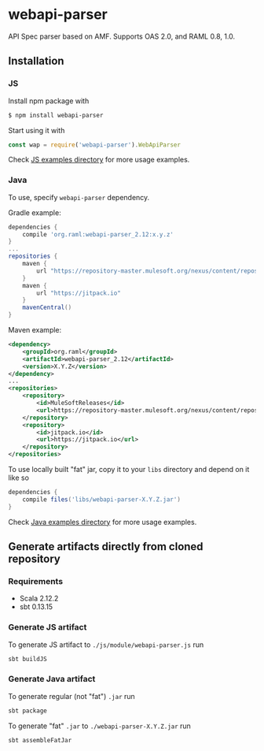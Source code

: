 # webapi-parser
API Spec parser based on AMF. Supports OAS 2.0, and RAML 0.8, 1.0.


## Installation

### JS
Install npm package with

```sh
$ npm install webapi-parser
```

Start using it with

```js
const wap = require('webapi-parser').WebApiParser
```

Check [JS examples directory](examples/js/) for more usage examples.

### Java
To use, specify `webapi-parser` dependency.

Gradle example:

```groovy
dependencies {
    compile 'org.raml:webapi-parser_2.12:x.y.z'
}
...
repositories {
    maven {
        url "https://repository-master.mulesoft.org/nexus/content/repositories/releases"
    }
    maven {
        url "https://jitpack.io"
    }
    mavenCentral()
}
```

Maven example:

```xml
<dependency>
    <groupId>org.raml</groupId>
    <artifactId>webapi-parser_2.12</artifactId>
    <version>X.Y.Z</version>
</dependency>
...
<repositories>
    <repository>
        <id>MuleSoftReleases</id>
        <url>https://repository-master.mulesoft.org/nexus/content/repositories/releases</url>
    </repository>
    <repository>
        <id>jitpack.io</id>
        <url>https://jitpack.io</url>
    </repository>
</repositories>
```

To use locally built "fat" jar, copy it to your `libs` directory and depend on it like so

```groovy
dependencies {
    compile files('libs/webapi-parser-X.Y.Z.jar')
}
```

Check [Java examples directory](examples/java/) for more usage examples.


## Generate artifacts directly from cloned repository

### Requirements
* Scala 2.12.2
* sbt 0.13.15

### Generate JS artifact
To generate JS artifact to `./js/module/webapi-parser.js` run

```sh
sbt buildJS
```

### Generate Java artifact
To generate regular (not "fat") `.jar` run

```sh
sbt package
```

To generate "fat" `.jar` to `./webapi-parser-X.Y.Z.jar` run

```sh
sbt assembleFatJar
```
